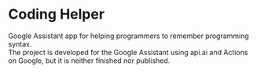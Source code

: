# Coding Helper
Google Assistant app for helping programmers to remember programming syntax.  
The project is developed for the Google Assistant using api.ai and Actions on Google, but it is neither finished nor published.

